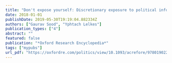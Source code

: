 ```yaml
---
title: "Don't expose yourself: Discretionary exposure to political information"
date: 2018-01-01
publishDate: 2019-05-30T19:19:04.882334Z
authors: ["Gaurav Sood", "Yphtach Lelkes"]
publication_types: ["4"]
abstract: ""
featured: false
publication: "*Oxford Research Encyclopedia*"
tags: ["mypubs"]
url_pdf: "https://oxfordre.com/politics/view/10.1093/acrefore/9780190228637.001.0001/acrefore-9780190228637-e-39"
---
```


